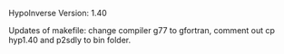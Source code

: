 HypoInverse Version: 1.40

Updates of makefile: change compiler g77 to gfortran, comment out cp hyp1.40 and p2sdly to bin folder.
